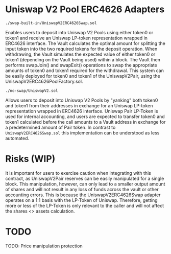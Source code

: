 # Uniswap V2 Pool ERC4626 Adapters

`./swap-built-in/UniswapV2ERC4626Swap.sol`

Enables users to deposit into Uniswap V2 Pools using either token0 or token1 and receive an Uniswap LP-token representation wrapped in ERC4626 interface. The Vault calculates the optimal amount for splitting the input token into the two required tokens for the deposit operation. When withdrawing, the Vault simulates the expected value of either token0 or token1 (depending on the Vault being used) within a block. The Vault then performs swapJoin() and swapExit() operations to swap the appropriate amounts of token0 and token1 required for the withdrawal. This system can be easily deployed for token0 and token1 of the UniswapV2Pair, using the UniswapV2ERC4626PoolFactory.sol.

`./no-swap/UniswapV2.sol`

Allows users to deposit into Uniswap V2 Pools by "yanking" both token0 and token1 from their addresses in exchange for an Uniswap LP-token representation wrapped in ERC4626 interface. Uniswap Pair LP-Token is used for internal accounting, and users are expected to transfer token0 and token1 calculated before the call amounts to a Vault address in exchange for a predetermined amount of Pair token. In contrast to `UniswapV2ERC4626Swap.sol` this implementation can be understood as less automated.

# Risks (WIP)

It is important for users to exercise caution when integrating with this contract, as UniswapV2Pair reserves can be easily manipulated for a single block. This manipulation, however, can only lead to a smaller output amount of shares and will not result in any loss of funds across the vault or other accounting errors. This is because the UniswapV2ERC4626Swap adapter operates on a 1:1 basis with the LP-Token of Uniswap. Therefore, getting more or less of the LP-Token is only relevant to the caller and will not affect the shares <> assets calculation.

# TODO

TODO: Price manipulation protection